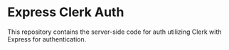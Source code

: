 # Express Clerk Auth

This repository contains the server-side code for auth utilizing Clerk with Express for authentication.
